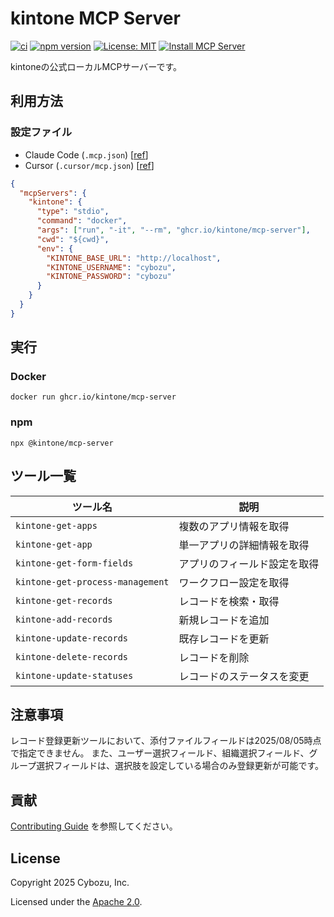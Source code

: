 # kintone MCP Server

[![ci](https://github.com/kintone/mcp-server/actions/workflows/ci.yaml/badge.svg)](https://github.com/kintone/mcp-server/actions/workflows/ci.yaml)
[![npm version](https://badge.fury.io/js/@kintone%2Fmcp-server.svg)](https://badge.fury.io/js/@kintone%2Fmcp-server)
[![License: MIT](https://img.shields.io/badge/License-MIT-yellow.svg)](LICENSE)
[![Install MCP Server](https://cursor.com/deeplink/mcp-install-dark.svg)](https://cursor.com/en/install-mcp?name=kintone&config=eyJjb21tYW5kIjoiZG9ja2VyIiwiZW52Ijp7IktJTlRPTkVfQkFTRV9VUkwiOiJodHRwczovLyhzdWJkb21haW4pLmN5Ym96dS5jb20iLCJLSU5UT05FX1VTRVJOQU1FIjoiKHVzZXJuYW1lKSIsIktJTlRPTkVfUEFTU1dPUkQiOiIocGFzc3dvcmQpIn0sImFyZ3MiOlsicnVuIiwiLWkiLCItLXJtIiwiLWUiLCJLSU5UT05FX0JBU0VfVVJMIiwiLWUiLCJLSU5UT05FX1VTRVJOQU1FIiwiLWUiLCJLSU5UT05FX1BBU1NXT1JEIiwiZ2hjci5pby9raW50b25lL21jcC1zZXJ2ZXI6bGF0ZXN0Il19)

<!--
NOTE: Cursorのインストールリンク生成は scripts/generate-cursor-install-link.js で生成している
>>>>>>> 7caf26e (docs: fix cursor deeplink)
-->

kintoneの公式ローカルMCPサーバーです。

## 利用方法

### 設定ファイル

- Claude Code (`.mcp.json`) \[[ref](https://docs.anthropic.com/ja/docs/claude-code/mcp)]
- Cursor (`.cursor/mcp.json`) \[[ref](https://docs.cursor.com/ja/context/mcp)]

```json
{
  "mcpServers": {
    "kintone": {
      "type": "stdio",
      "command": "docker",
      "args": ["run", "-it", "--rm", "ghcr.io/kintone/mcp-server"],
      "cwd": "${cwd}",
      "env": {
        "KINTONE_BASE_URL": "http://localhost",
        "KINTONE_USERNAME": "cybozu",
        "KINTONE_PASSWORD": "cybozu"
      }
    }
  }
}
```

## 実行

### Docker

```shell
docker run ghcr.io/kintone/mcp-server
```

### npm

```shell
npx @kintone/mcp-server
```

## ツール一覧

| ツール名                         | 説明                         |
| -------------------------------- | ---------------------------- |
| `kintone-get-apps`               | 複数のアプリ情報を取得       |
| `kintone-get-app`                | 単一アプリの詳細情報を取得   |
| `kintone-get-form-fields`        | アプリのフィールド設定を取得 |
| `kintone-get-process-management` | ワークフロー設定を取得       |
| `kintone-get-records`            | レコードを検索・取得         |
| `kintone-add-records`            | 新規レコードを追加           |
| `kintone-update-records`         | 既存レコードを更新           |
| `kintone-delete-records`         | レコードを削除               |
| `kintone-update-statuses`        | レコードのステータスを変更   |

## 注意事項

レコード登録更新ツールにおいて、添付ファイルフィールドは2025/08/05時点で指定できません。
また、ユーザー選択フィールド、組織選択フィールド、グループ選択フィールドは、選択肢を設定している場合のみ登録更新が可能です。

## 貢献

[Contributing Guide](CONTRIBUTING.md) を参照してください。

## License

Copyright 2025 Cybozu, Inc.

Licensed under the [Apache 2.0](LICENSE).
